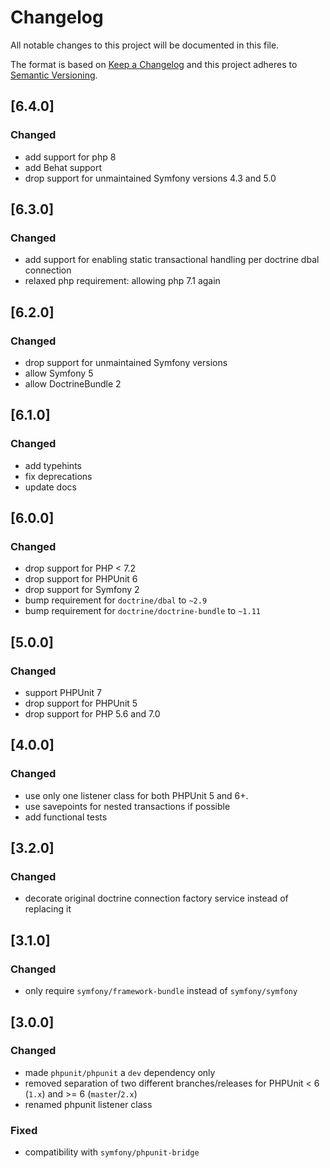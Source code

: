 # Changelog
All notable changes to this project will be documented in this file.

The format is based on [Keep a Changelog](http://keepachangelog.com/en/1.0.0/)
and this project adheres to [Semantic Versioning](http://semver.org/spec/v2.0.0.html).

## [6.4.0]
### Changed
- add support for php 8
- add Behat support
- drop support for unmaintained Symfony versions 4.3 and 5.0

## [6.3.0]
### Changed
- add support for enabling static transactional handling per doctrine dbal connection
- relaxed php requirement: allowing php 7.1 again

## [6.2.0]
### Changed
- drop support for unmaintained Symfony versions
- allow Symfony 5
- allow DoctrineBundle 2

## [6.1.0]
### Changed
- add typehints
- fix deprecations
- update docs

## [6.0.0]
### Changed
- drop support for PHP < 7.2
- drop support for PHPUnit 6
- drop support for Symfony 2
- bump requirement for `doctrine/dbal` to `~2.9`
- bump requirement for `doctrine/doctrine-bundle` to `~1.11`

## [5.0.0]
### Changed
- support PHPUnit 7
- drop support for PHPUnit 5
- drop support for PHP 5.6 and 7.0


## [4.0.0]
### Changed
- use only one listener class for both PHPUnit 5 and 6+.
- use savepoints for nested transactions if possible
- add functional tests


## [3.2.0]
### Changed
- decorate original doctrine connection factory service instead of replacing it
  

## [3.1.0]
### Changed
- only require `symfony/framework-bundle` instead of `symfony/symfony`


## [3.0.0]
### Changed
- made `phpunit/phpunit` a `dev` dependency only
- removed separation of two different branches/releases for PHPUnit < 6 (`1.x`) and >= 6 (`master`/`2.x`)
- renamed phpunit listener class

### Fixed
- compatibility with `symfony/phpunit-bridge` 
